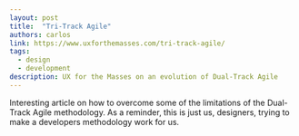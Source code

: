 ```yaml
---
layout: post
title:  "Tri-Track Agile"
authors: carlos
link: https://www.uxforthemasses.com/tri-track-agile/
tags: 
  - design
  - development
description: UX for the Masses on an evolution of Dual-Track Agile
---
```


Interesting article on how to overcome some of the limitations of the Dual-Track Agile methodology. As a reminder, this is just us, designers, trying to make a developers methodology work for us.
